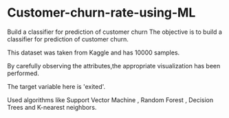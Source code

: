 # Customer-churn-rate-using-ML
Build a classifier for prediction of customer churn
The objective is to build a classifier for prediction of customer churn.

This dataset was taken from Kaggle and has 10000 samples.

By carefully observing the attributes,the appropriate visualization has been performed.

The target variable here is 'exited'.

Used algorithms like Support Vector Machine , Random Forest , Decision Trees and K-nearest neighbors.

